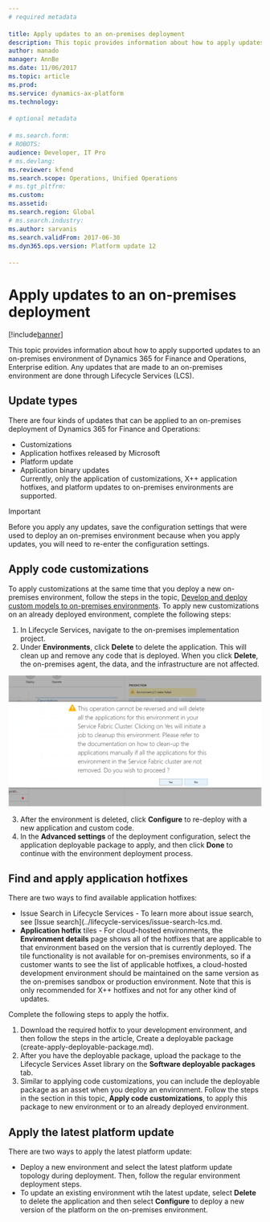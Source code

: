 ```yaml
---
# required metadata

title: Apply updates to an on-premises deployment
description: This topic provides information about how to apply updates to an on-premises deployment for Microsoft Dynamics 365 for Finance and Operations, Enterprise edition.
author: manado
manager: AnnBe
ms.date: 11/06/2017
ms.topic: article
ms.prod: 
ms.service: dynamics-ax-platform
ms.technology: 

# optional metadata

# ms.search.form: 
# ROBOTS: 
audience: Developer, IT Pro
# ms.devlang: 
ms.reviewer: kfend
ms.search.scope: Operations, Unified Operations
# ms.tgt_pltfrm: 
ms.custom: 
ms.assetid: 
ms.search.region: Global
# ms.search.industry: 
ms.author: sarvanis
ms.search.validFrom: 2017-06-30
ms.dyn365.ops.version: Platform update 12

---
```

# Apply updates to an on-premises deployment

[!include[banner](../includes/banner.md)]

This topic provides information about how to apply supported updates to an on-premises environment of Dynamics 365 for Finance and Operations, Enterprise edition. Any updates that are made to an on-premises environment are done through Lifecycle Services (LCS). 


## Update types
There are four kinds of updates that can be applied to an on-premises deployment of Dynamics 365 for Finance and Operations: 
- Customizations 
- Application hotfixes released by Microsoft  
- Platform update  
- Application binary updates  
Currently, only the application of customizations, X++ application hotfixes, and platform updates to on-premises environments are supported. 

> [!IMPORTANT]
> Before you apply any updates, save the configuration settings that were used to deploy an on-premises environment because when you apply updates, you will need to re-enter the configuration settings.

## Apply code customizations
To apply customizations at the same time that you deploy a new on-premises environment, follow the steps in the topic, [Develop and deploy custom models to on-premises environments](develop-deploy-custom-models-on-premises.md). To apply new customizations on an already deployed environment, complete the following steps: 

1. In Lifecycle Services, navigate to the on-premises implementation project.  
2. Under **Environments**, click **Delete** to delete the application. This will clean up and remove any code that is deployed. When you click **Delete**, the on-premises agent, the data, and the infrastructure are not affected. 

![Delete an application](./media/apply-updates-on-prem-env-01.png)

3. After the environment is deleted, click **Configure** to re-deploy with a new application and custom code.  
4. In the **Advanced settings** of the deployment configuration, select the application deployable package to apply, and then click **Done** to continue with the environment deployment process.  

## Find and apply application hotfixes
There are two ways to find available application hotfixes: 
- Issue Search in Lifecycle Services - To learn more about issue search, see [Issue search](../lifecycle-services/issue-search-lcs.md.  
- **Application hotfix** tiles - For cloud-hosted environments, the **Environment details** page shows all of the hotfixes that are applicable to that environment based on the version that is currently deployed. The tile functionality is not available for on-premises environments, so if a customer wants to see the list of applicable hotfixes, a cloud-hosted development environment should be maintained on the same version as the on-premises sandbox or production environment. Note that this is only recommended for X++ hotfixes and not for any other kind of updates.

Complete the following steps to apply the hotfix.

1. Download the required hotfix to your development environment, and then follow the steps in the article, Create a deployable package (create-apply-deployable-package.md).  
2. After you have the deployable package, upload the package to the Lifecycle Services Asset library on the **Software deployable packages** tab.  
3. Similar to applying code customizations, you can include the deployable package as an asset when you deploy an environment. Follow the steps in the section in this topic, **Apply code customizations**, to apply this package to new environment or to an already deployed environment. 

## Apply the latest platform update 
There are two ways to apply the latest platform update: 
  - Deploy a new environment and select the latest platform update topology during deployment. Then, follow the regular environment deployment steps. 
  - To update an existing environment wtih the latest update, select **Delete** to delete the application and then select **Configure** to deploy a new version of the platform on the on-premises environment. 
